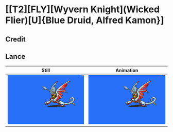 # [\[T2\]\[FLY\]\[Wyvern Knight\]\(Wicked Flier\)\[U\]{Blue Druid, Alfred Kamon}]

## Credit


	
## Lance

| Still | Animation |
| :---: | :-------: |
| ![Lance still](./Lance_000.png) | ![Lance animation](./Lance.gif) |
